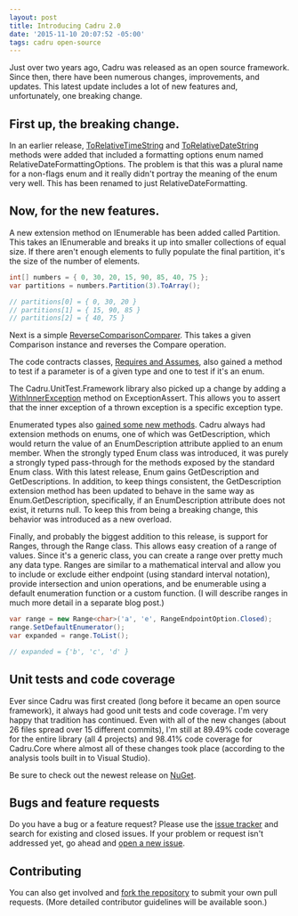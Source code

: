 ```yaml
---
layout: post
title: Introducing Cadru 2.0
date: '2015-11-10 20:07:52 -05:00'
tags: cadru open-source
---
```


Just over two years ago, Cadru was released as an open source framework. Since then, there have been numerous changes, improvements, and updates. This latest update includes a lot of new features and, unfortunately, one breaking change.

## First up, the breaking change.

In an earlier release, [ToRelativeTimeString](https://github.com/scottdorman/cadru/commit/6102e4fdeeddcb6a28cfb10c2c38498ed97bc632) and [ToRelativeDateString](https://github.com/scottdorman/cadru/commit/45286b8f617f7fbf1a46838595f1fb0460e22882) methods were added that included a formatting options enum named RelativeDateFormattingOptions. The problem is that this was a plural name for a non-flags enum and it really didn't portray the meaning of the enum very well. This has been renamed to just RelativeDateFormatting.

## Now, for the new features.

A new extension method on IEnumerable has been added called Partition. This takes an IEnumerable and breaks it up into smaller collections of equal size. If there aren't enough elements to fully populate the final partition, it's the size of the number of elements.

```csharp
int[] numbers = { 0, 30, 20, 15, 90, 85, 40, 75 }; 
var partitions = numbers.Partition(3).ToArray(); 

// partitions[0] = { 0, 30, 20 }
// partitions[1] = { 15, 90, 85 }
// partitions[2] = { 40, 75 }
```

Next is a simple [ReverseComparisonComparer](https://github.com/scottdorman/cadru/commit/6d3f6ebdd7bf94f8da4c505e2a2d126a103eadf7). This takes a given Comparison<T> instance and reverses the Compare operation.

The code contracts classes, [Requires and Assumes](https://github.com/scottdorman/cadru/commit/5116b74f3e6388f26c8d0f115c7c794e2fc72712), also gained a method to test if a parameter is of a given type and one to test if it's an enum.

The Cadru.UnitTest.Framework library also picked up a change by adding a [WithInnerException](https://github.com/scottdorman/cadru/commit/c4cd4d9ea04ec71c7c42e7bc108322a81496dbec) method on ExceptionAssert. This allows you to assert that the inner exception of a thrown exception is a specific exception type.

Enumerated types also [gained some new methods](https://github.com/scottdorman/cadru/commit/187f1970f528894d59be54105239870ecafbe83b). Cadru always had extension methods on enums, one of which was GetDescription, which would return the value of an EnumDescription attribute applied to an enum member. When the strongly typed Enum<T> class was introduced, it was purely a strongly typed pass-through for the methods exposed by the standard Enum class. With this latest release, Enum<T> gains GetDescription and GetDescriptions. In addition, to keep things consistent, the GetDescription extension method has been updated to behave in the same way as Enum<T>.GetDescription, specifically, if an EnumDescription attribute does not exist, it returns null. To keep this from being a breaking change, this behavior was introduced as a new overload.

Finally, and probably the biggest addition to this release, is support for Ranges, through the Range<T> class. This allows easy creation of a range of values. Since it's a generic class, you can create a range over pretty much any data type. Ranges are similar to a mathematical interval and allow you to include or exclude either endpoint (using standard interval notation), provide intersection and union operations, and be enumerable using a default enumeration function or a custom function. (I will describe ranges in much more detail in a separate blog post.)

```csharp
var range = new Range<char>('a', 'e', RangeEndpointOption.Closed);
range.SetDefaultEnumerator();
var expanded = range.ToList();

// expanded = {'b', 'c', 'd' }
```

## Unit tests and code coverage

Ever since Cadru was first created (long before it became an open source framework), it always had good unit tests and code coverage. I'm very happy that tradition has continued. Even with all of the new changes (about 26 files spread over 15 different commits), I'm still at 89.49% code coverage for the entire library (all 4 projects) and 98.41% code coverage for Cadru.Core where almost all of these changes took place (according to the analysis tools built in to Visual Studio).

Be sure to check out the newest release on [NuGet](https://www.nuget.org/packages?q=Tags%3A%22cadru%22).

## Bugs and feature requests

Do you have a bug or a feature request? Please use the [issue tracker](https://github.com/scottdorman/cadru/issues) and search for existing and closed issues. If your problem or request isn't addressed yet, go ahead and [open a new issue](https://github.com/scottdorman/cadru/issues/new). 

## Contributing

You can also get involved and [fork the repository](https://github.com/scottdorman/cadru/fork) to submit your own pull requests. (More detailed contributor guidelines will be available soon.)
